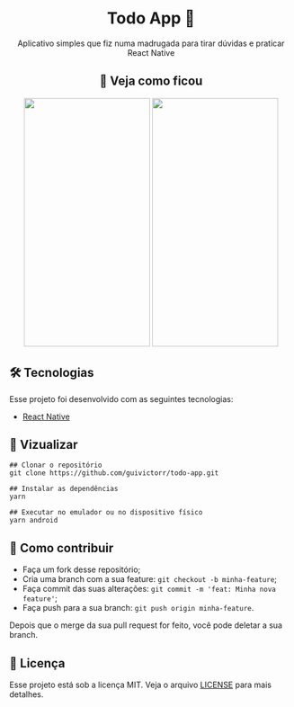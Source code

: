 <h1 align="center">
  <strong> Todo App 📱</strong>
</h1>
<p align="center">Aplicativo simples que fiz numa madrugada para tirar dúvidas e praticar React Native</p>

<h2 align="center">
  <strong>🔎 Veja como ficou</strong>
</h2>

<div align="center">
<img src="https://i.imgur.com/ISFkhAh.png" width="224" height="442"/>
<img src="https://i.imgur.com/DsSScMT.gif" width="224" height="442"/>
</div>

## 🛠 Tecnologias

Esse projeto foi desenvolvido com as seguintes tecnologias:

- [React Native](https://reactnative.dev/)

## 📱 Vizualizar

```
## Clonar o repositório
git clone https://github.com/guivictorr/todo-app.git

## Instalar as dependências
yarn

## Executar no emulador ou no dispositivo físico
yarn android
```

## 🤔 Como contribuir

- Faça um fork desse repositório;
- Cria uma branch com a sua feature: `git checkout -b minha-feature`;
- Faça commit das suas alterações: `git commit -m 'feat: Minha nova feature'`;
- Faça push para a sua branch: `git push origin minha-feature`.

Depois que o merge da sua pull request for feito, você pode deletar a sua branch.

## :memo: Licença

Esse projeto está sob a licença MIT. Veja o arquivo [LICENSE](https://github.com/guivictorr/pet-finder/blob/master/LICENSE) para mais detalhes.
